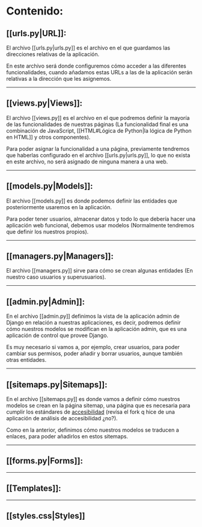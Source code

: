 # Contenido:
## [[urls.py|URL]]:
El archivo [[urls.py|urls.py]] es el archivo en el que guardamos las direcciones relativas de la aplicación.

En este archivo será donde configuremos cómo acceder a las diferentes funcionalidades, cuando añadamos estas URLs a las de la aplicación serán relativas a la dirección que les asignemos.
___
## [[views.py|Views]]:
El archivo [[views.py]] es el archivo en el que podremos definir la mayoría de las funcionalidades de nuestras páginas (La funcionalidad final es una combinación de JavaScript, [[HTML#Lógica de Python|la lógica de Python en HTML]] y otros componentes).

Para poder asignar la funcionalidad a una página, previamente tendremos que haberlas configurado en el archivo [[urls.py|urls.py]], lo que no exista en este archivo, no será asignado de ninguna manera a una web.
___
## [[models.py|Models]]:
El archivo [[models.py]] es donde podemos definir las entidades que posteriormente usaremos en la aplicación.

Para poder tener usuarios, almacenar datos y todo lo que debería hacer una aplicación web funcional, debemos usar modelos (Normalmente tendremos que definir los nuestros propios).
___
## [[managers.py|Managers]]:
El archivo [[managers.py]] sirve para cómo se crean algunas entidades (En nuestro caso usuarios y superusuarios).
___
## [[admin.py|Admin]]:
En el archivo [[admin.py]] definimos la vista de la aplicación admin de Django en relación a nuestras aplicaciones, es decir, podremos definir cómo nuestros modelos se modifican en la aplicación admin, que es una aplicación de control que provee Django.

Es muy necesario si vamos a, por ejemplo, crear usuarios, para poder cambiar sus permisos, poder añadir y borrar usuarios, aunque también otras entidades.
___
## [[sitemaps.py|Sitemaps]]:
En el archivo [[sitemaps.py]] es donde vamos a definir cómo nuestros modelos se crean en la página sitemap, una página que es necesaria para cumplir los estándares de [accesibilidad](https://github.com/Alux6/oaw) (revísa el fork q hice de una aplicación de análisis de accesibilidad ¿no?).

Como en la anterior, definimos cómo nuestros modelos se traducen a enlaces, para poder añadirlos en estos sitemaps.
___
## [[forms.py|Forms]]:
___
## [[Templates]]:
___
## [[styles.css|Styles]]